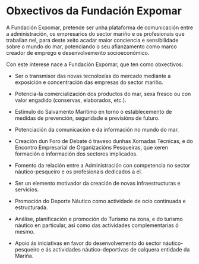 # Obxectivos da Fundación Expomar

A Fundación Expomar,  pretende ser unha plataforma de comunicación entre a administración, os empresarios do sector mariño e os profesionais que traballan nel, para deste xeito acadar maior conciencia e sensibilidade sobre o mundo do mar, potenciando o seu afianzamento como marco creador de emprego e desenvolvemento socioeconómico.

Con este interese nace a Fundación Expomar, que ten como obxectivos:

* Ser o transmisor das novas tecnoloxías do mercado mediante a exposición e   concentración das empresas do sector mariño.

* Potencia-la comercialización dos productos do mar, sexa fresco ou con valor engadido (conservas, elaborados, etc.).

* Estímulo do Salvamento Marítimo en torno ó establecemento de medidas de prevención, seguridade e previsións de futuro.

* Potenciación da comunicación e da información no mundo do mar.

* Creación dun Foro de Debate ó traveso dunhas Xornadas Técnicas, e do Encontro Empresarial de Organizacións Pesqueiras, que xeren formación e información dos sectores implicados.

* Fomento da relación entre a Administración con competencia no sector náutico-pesqueiro e os profesionais dedicados a el.

* Ser un elemento motivador da creación de novas infraestructuras e servicios.

* Promoción do Deporte Náutico como actividade de ocio continuada e estructurada.

* Análise, planificación e promoción do Turismo na zona, e do turismo náutico en particular, así como das actividades complementarias ó mesmo.

* Apoio ás iniciativas en favor do desenvolvemento do sector náutico-pesqueiro e ás actividades náutico-deportivas de calquera entidade da Mariña.
